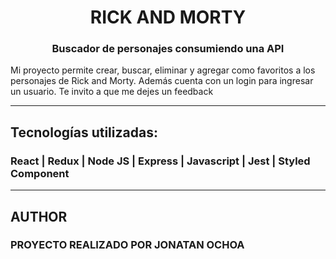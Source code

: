 <h1 align="center">RICK AND MORTY</h1>
<h3 align="center">Buscador de personajes consumiendo una API</h3>
<p>Mi proyecto permite crear, buscar, eliminar y agregar como favoritos a los personajes de Rick and Morty. Además cuenta con un login para ingresar un usuario. Te invito a que me dejes un feedback</p>

---

## Tecnologías utilizadas: 

### React | Redux | Node JS | Express | Javascript | Jest | Styled Component

---

## AUTHOR 
### PROYECTO REALIZADO POR JONATAN OCHOA 